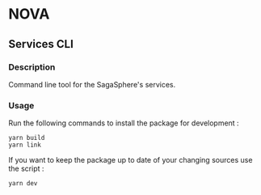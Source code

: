 # NOVA

## Services CLI

### Description

Command line tool for the SagaSphere's services.

### Usage

Run the following commands to install the package for development :

```
yarn build
yarn link
```

If you want to keep the package up to date of your changing sources use the script :

```
yarn dev
```
